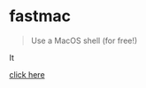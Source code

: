 # fastmac

> Use a MacOS shell (for free!)

It

<a href="../../actions?query=workflow%3Amac">click here</a>

<img srcset="https://user-images.githubusercontent.com/346999/92965396-91320680-f42a-11ea-9bc3-90682e740343.png 2x">
